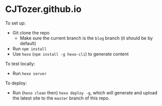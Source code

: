 # CJTozer.github.io

To set up:

* Git clone the repo
  * Make sure the current branch is the `blog` branch (it should be by default)
* Run `npm install`
* Use `hexo` (`npm install -g hexo-cli`) to generate content

To test locally:

* Run `hexo server`

To deploy:

* Run (`hexo clean` then) `hexo deploy -g`, which will generate and upload the latest site to the `master` branch of this repo.
